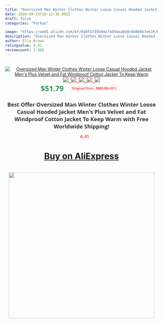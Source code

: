 ```yaml
---
title: "Oversized Man Winter Clothes Winter Loose Casual Hooded Jacket Men's Plus Velvet and Fat Windproof Cotton Jacket To Keep Warm"
date: 2020-08-15T10:12:36.892Z
draft: false
categories: "Parkas"

image: "https://ae01.alicdn.com/kf/H40f4745bd4e74d54aa8b9c6b0b6b7e61R/Oversized-Man-Winter-Clothes-Winter-Loose-Casual-Hooded-Jacket-Men-s-Plus-Velvet-and-Fat-Windproof.jpg"
description: "Oversized Man Winter Clothes Winter Loose Casual Hooded Jacket Men's Plus Velvet and Fat Windproof Cotton Jacket To Keep Warm"
author: Ella Brown
ratingvalue: 4.41
reviewcount: 2.888
---
```

<br>
<div style="text-align: center;">
<a href="https://s.click.aliexpress.com/e/_ANnGvP" target="_blank" rel="nofollow noopener noreferrer"><img alt="Oversized Man Winter Clothes Winter Loose Casual Hooded Jacket Men's Plus Velvet and Fat Windproof Cotton Jacket To Keep Warm" class="magnifier-image" src="https://ae01.alicdn.com/kf/H40f4745bd4e74d54aa8b9c6b0b6b7e61R/Oversized-Man-Winter-Clothes-Winter-Loose-Casual-Hooded-Jacket-Men-s-Plus-Velvet-and-Fat-Windproof.jpg_640x640.jpg">
<br>
<img style="border:1px solid salmon" src="https://ae01.alicdn.com/kf/H40f4745bd4e74d54aa8b9c6b0b6b7e61R/Oversized-Man-Winter-Clothes-Winter-Loose-Casual-Hooded-Jacket-Men-s-Plus-Velvet-and-Fat-Windproof.jpg_120x120.jpg">&nbsp;&nbsp;<img style="border:1px solid salmon" src="https://ae01.alicdn.com/kf/H3392f9c37a1443079c19ba36d6146dbap/Oversized-Man-Winter-Clothes-Winter-Loose-Casual-Hooded-Jacket-Men-s-Plus-Velvet-and-Fat-Windproof.jpg_120x120.jpg">&nbsp;&nbsp;<img style="border:1px solid salmon" src="https://ae01.alicdn.com/kf/Hbba9f92535f24d2d88a9ba13860b2aa4Z/Oversized-Man-Winter-Clothes-Winter-Loose-Casual-Hooded-Jacket-Men-s-Plus-Velvet-and-Fat-Windproof.jpg_120x120.jpg">&nbsp;&nbsp;<img style="border:1px solid salmon" src="https://ae01.alicdn.com/kf/H991c819fe9b24edaaeb13eafbcbf3c616/Oversized-Man-Winter-Clothes-Winter-Loose-Casual-Hooded-Jacket-Men-s-Plus-Velvet-and-Fat-Windproof.jpg_120x120.jpg">&nbsp;&nbsp;<img style="border:1px solid salmon" src="https://ae01.alicdn.com/kf/H1c5c73a2a68e433b95c4f1deeff4465e7/Oversized-Man-Winter-Clothes-Winter-Loose-Casual-Hooded-Jacket-Men-s-Plus-Velvet-and-Fat-Windproof.jpg_120x120.jpg"></a></div><br0>
<div style="text-align: center;"><span style="background-color: white; border: 0px; box-sizing: border-box; color: seagreen; display: inline-block; font-family: &quot;open sans&quot; , &quot;arial&quot; , &quot;helvetica&quot; , sans-serif , &quot;heiti&quot;; font-size: 24px; font-stretch: inherit; font-weight: 700; line-height: inherit; margin: 0px 10px 0px 0px; padding: 0px; vertical-align: middle;">$51.79 </span>
<span style="background: rgb(255 , 241 , 241); border-radius: 3px; border: 0px; box-sizing: border-box; color: #ff4747; display: inline-block; font-family: inherit; font-size: 12px; font-stretch: inherit; font-style: inherit; font-variant: inherit; font-weight: 600; line-height: inherit; margin: 0px; padding: 2px 5px; transform: scale(0.9); vertical-align: middle;">Original Price : <b style="text-decoration: line-through;">$101.55 </b> 49%&nbsp;&nbsp;</span></div>
<h1 style="color: #333333; display: inline-block; font-family: &quot;open sans&quot; , &quot;arial&quot; , &quot;helvetica&quot; , sans-serif , &quot;heiti&quot;; font-size: 18px; font-stretch: inherit; font-weight: 700; text-align: center;">Best Offer Oversized Man Winter Clothes Winter Loose Casual Hooded Jacket Men's Plus Velvet and Fat Windproof Cotton Jacket To Keep Warm with Free Worldwide Shipping!</h1>
<div style="color: #ff4747; text-align: center;">
<img src="https://4.bp.blogspot.com/-M0ZcTcb-5uY/XleCXlxnR4I/AAAAAAAAAEc/OrjgMkXV1oMQFaCRZj5HQwOCBcu3w1FegCPcBGAYYCw/s1600/star.png" style="height: 15px;">&nbsp;<b>4.41</b></div>
<div class="button_cont" align="center"><a class="buynow_a" href="https://s.click.aliexpress.com/e/_ANnGvP" target="_blank" rel="nofollow noopener noreferrer"><H1>Buy on AliExpress</H1></a></div><br>
<div class="separator" style="clear: both; text-align: center;">
<img src="https://lh3.googleusercontent.com/-pTy5HemUv9M/XlePHvY0dAI/AAAAAAAAAE4/0nX5iRUoIWY8eMW9Dpxeirr157OZliDIgCLcBGAsYHQ/s1600/badge.gif" width="480">
</div>
